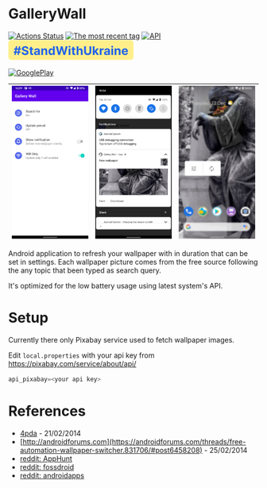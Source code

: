 # GalleryWall

[![Actions Status](https://github.com/bossly/gallerywall/workflows/Android%20CI/badge.svg)](https://github.com/bossly/gallerywall/actions)
[![The most recent tag](https://img.shields.io/github/v/release/bossly/gallerywall.svg?logo=github)](https://github.com/bossly/gallerywall/tags)
[![API](https://img.shields.io/badge/API-26%2B-orange.svg?logo=android)](https://android-arsenal.com/api?level=26)
[![StandWithUkraine](https://raw.githubusercontent.com/vshymanskyy/StandWithUkraine/main/badges/StandWithUkraine.svg)](https://github.com/vshymanskyy/StandWithUkraine/blob/main/docs/README.md)

[![GooglePlay](https://play.google.com/intl/en_us/badges/images/badge_new.png)](https://play.google.com/store/apps/details?id=com.baysoft.gallerywall)

| ![Primary screen](screens/screen1.png) | ![Secondary screen](screens/screen2.png) | ![Widget screen](screens/screen3.png) |
|-|-|-|

Android application to refresh your wallpaper with in duration that can be set in settings. Each wallpaper picture comes from the free source following the any topic that been typed as search query.

It's optimized for the low battery usage using latest system's API.

# Setup 

Currently there only Pixabay service used to fetch wallpaper images.

Edit `local.properties` with your api key from https://pixabay.com/service/about/api/


```groovy
api_pixabay=<your api key>
```

# References

* [4pda](http://4pda.ru/forum/index.php?showtopic=158065&st=2660#entry29540977) - 21/02/2014
* [http://androidforums.com](https://androidforums.com/threads/free-automation-wallpaper-switcher.831706/#post6458208) - 25/02/2014
* [reddit: AppHunt](https://www.reddit.com/r/AppHunt/comments/l66fjs/gallerywall_automated_wallpaper/)
* [reddit: fossdroid](https://www.reddit.com/r/fossdroid/comments/l66has/apache_20_gallerywall_opensourced_automated/)
* [reddit: androidapps](https://www.reddit.com/r/androidapps/comments/l628f4/gallerywall_opensourced_automated_wallpaper_app/)
